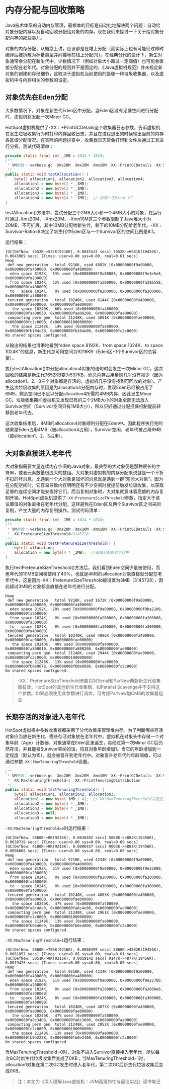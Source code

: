 # 内存分配与回收策略

Java技术体系的自动内存管理，最根本的目标是自动化地解决两个问题：自动给对象分配内存以及自动回收分配给对象的内存。现在我们来探讨一下关于给对象分配内存的那些事儿。

对象的内存分配，从概念上讲，应该都是在堆上分配（而实际上也有可能经过即时编译后被拆散为标量类型并间接地在栈上分配[1]）。在经典分代的设计下，新生对象通常会分配在新生代中，少数情况下（例如对象大小超过一定阈值）也可能会直接分配在老年代。对象分配的规则并不是固定的，《Java虚拟机规范》并未规定新对象的创建和存储细节，这取决于虚拟机当前使用的是哪一种垃圾收集器，以及虚拟机中与内存相关的参数的设定。

## 对象优先在Eden分配

大多数情况下，对象在新生代Eden区中分配。当Eden区没有足够空间进行分配时，虚拟机将发起一次Minor GC。

HotSpot虚拟机提供了-XX：+PrintGCDetails这个收集器日志参数，告诉虚拟机在发生垃圾收集行为时打印内存回收日志，并且在进程退出的时候输出当前的内存各区域分配情况。在实际的问题排查中，收集器日志常会打印到文件后通过工具进行分析。测试代码清单：

```java
private static final int _1MB = 1024 * 1024;
/**
 * VM参数：-verbose:gc -Xms20M -Xmx20M -Xmn10M -XX:+PrintGCDetails -XX:SurvivorRatio=8
 */
public static void testAllocation() {
    byte[] allocation1, allocation2, allocation3, allocation4;
    allocation1 = new byte[2 * _1MB];
    allocation2 = new byte[2 * _1MB];
    allocation3 = new byte[2 * _1MB];
    allocation4 = new byte[4 * _1MB];  // 出现一次Minor GC
}
```

testAllocation()方法中，尝试分配三个2MB大小和一个4MB大小的对象，在运行时通过-Xms20M、-Xmx20M、-Xmn10M这三个参数限制了Java堆大小为20MB，不可扩展，其中10MB分配给新生代，剩下的10MB分配给老年代。-XX：Survivor-Ratio=8决定了新生代中Eden区与一个Survivor区的空间比例是8∶1。

运行结果：

```
[GC[DefNew: 7652K->537K(9216K), 0.0045522 secs] 7652K->6681K(19456K), 0.0045969 secs] [Times: user=0.00 sys=0.00, real=0.01 secs] 
Heap
 def new generation   total 9216K, used 4882K [0x00000000f9a00000, 0x00000000fa400000, 0x00000000fa400000)
  eden space 8192K,  53% used [0x00000000f9a00000, 0x00000000f9e3e5e8, 0x00000000fa200000)
  from space 1024K,  52% used [0x00000000fa300000, 0x00000000fa386558, 0x00000000fa400000)
  to   space 1024K,   0% used [0x00000000fa200000, 0x00000000fa200000, 0x00000000fa300000)
 tenured generation   total 10240K, used 6144K [0x00000000fa400000, 0x00000000fae00000, 0x00000000fae00000)
   the space 10240K,  60% used [0x00000000fa400000, 0x00000000faa00030, 0x00000000faa00200, 0x00000000fae00000)
 compacting perm gen  total 21248K, used 3091K [0x00000000fae00000, 0x00000000fc2c0000, 0x0000000100000000)
   the space 21248K,  14% used [0x00000000fae00000, 0x00000000fb104c58, 0x00000000fb104e00, 0x00000000fc2c0000)
No shared spaces configured.
```

从输出的结果也清晰地看到“eden space 8192K、from space 1024K、to space 1024K”的信息，新生代总可用空间为9216KB（Eden区+1个Survivor区的总容量）。

执行testAllocation()中分配allocation4对象的语句时会发生一次Minor GC，这次回收的结果是新生代7652KB变为537KB，而总内存占用量则几乎没有减少（因为allocation1、2、3三个对象都是存活的，虚拟机几乎没有找到可回收的对象）。产生这次垃圾收集的原因是为allocation4分配内存时，发现Eden已经被占用了6MB，剩余空间已不足以分配allocation4所需的4MB内存，因此发生Minor GC。垃圾收集期间虚拟机又发现已有的三个2MB大小的对象全部无法放入Survivor空间（Survivor空间只有1MB大小），所以只好通过分配担保机制提前转移到老年代去。

这次收集结束后，4MB的allocation4对象顺利分配在Eden中。因此程序执行完的结果是Eden占用4MB（被allocation4占用），Survivor空闲，老年代被占用6MB（被allocation1、2、3占用）。

## 大对象直接进入老年代

大对象指需要大量连续内存空间的Java对象，最典型的大对象便是那种很长的字符串，或者元素数量很庞大的数组。大对象对虚拟机的内存分配来说就是一个不折不扣的坏消息，比遇到一个大对象更加坏的消息就是遇到一群“短命大对象”。因为在分配空间时，它容易导致内存明明还有不少空间时就提前触发垃圾收集，以获取足够的连续空间才能安置好它们，而当复制对象时，大对象就意味着高额的内存复制开销。HotSpot虚拟机提供了`-XX:PretenureSizeThreshold`参数，指定大于该设置值的对象直接在老年代分配，这样避免在Eden区及两个Survivor区之间来回复制，产生大量的内存复制操作。测试代码清单：

```java
private static final int _1MB = 1024 * 1024;
/**
 * VM参数：-verbose:gc -Xms20M -Xmx20M -Xmn10M -XX:+PrintGCDetails -XX:SurvivorRatio=8
 * -XX:PretenureSizeThreshold=3145728
 */
public static void testPretenureSizeThreshold() {
    byte[] allocation;
    allocation = new byte[4 * _1MB];  //直接分配在老年代中
}
```

执行testPretenureSizeThreshold()方法后，我们看到Eden空间少量被使用，而老年代的10MB空间被使用了40%，也就是4MB的allocation对象直接就分配在老年代中，这是因为-XX：PretenureSizeThreshold被设置为3MB（3145728），因此超过3MB的对象都会直接在老年代进行分配。

```
Heap
 def new generation   total 9216K, used 1672K [0x00000000f9a00000, 0x00000000fa400000, 0x00000000fa400000)
  eden space 8192K,  20% used [0x00000000f9a00000, 0x00000000f9ba2108, 0x00000000fa200000)
  from space 1024K,   0% used [0x00000000fa200000, 0x00000000fa200000, 0x00000000fa300000)
  to   space 1024K,   0% used [0x00000000fa300000, 0x00000000fa300000, 0x00000000fa400000)
 tenured generation   total 10240K, used 4096K [0x00000000fa400000, 0x00000000fae00000, 0x00000000fae00000)
   the space 10240K,  40% used [0x00000000fa400000, 0x00000000fa800010, 0x00000000fa800200, 0x00000000fae00000)
 compacting perm gen  total 21248K, used 2944K [0x00000000fae00000, 0x00000000fc2c0000, 0x0000000100000000)
   the space 21248K,  13% used [0x00000000fae00000, 0x00000000fb0e0678, 0x00000000fb0e0800, 0x00000000fc2c0000)
No shared spaces configured.
```

> -XX：PretenureSizeThreshold参数只对Serial和ParNew两款新生代收集器有效，HotSpot的其他新生代收集器，如Parallel Scavenge并不支持这个参数。如果必须使用此参数进行调优，可考虑ParNew加CMS的收集器组合

## 长期存活的对象进入老年代

HotSpot虚拟机中多数收集器都采用了分代收集来管理堆内存。为了判断哪些存活对象应当放在新生代，哪些存活对象放在老年代中，虚拟机在对象头中存储一个对象年龄（Age）计数器，对象通常在Eden区里诞生，每经过第一次Minor GC后仍然存活，并且能被Survivor容纳的话，将其对象年龄增加1。当它的年龄增加到一定程度（默认为15），就会被晋升到老年代中。对象晋升老年代的年龄阈值，可以通过参数`-XX：MaxTenuringThreshold`设置。

```java
/**
 * VM参数：-verbose:gc -Xms20M -Xmx20M -Xmn10M -XX:+PrintGCDetails -XX:SurvivorRatio=8 
 * -XX:MaxTenuringThreshold=1 -XX:+PrintTenuringDistribution
 */
public static void testTenuringThreshold() {
    byte[] allocation1, allocation2, allocation3;
    allocation1 = new byte[_1MB / 4];  // XX:MaxTenuringThreshold决定进入老年代时间
    allocation2 = new byte[4 * _1MB];
    allocation3 = new byte[4 * _1MB];
    allocation3 = null;
    allocation3 = new byte[4 * _1MB];
```

`-XX:MaxTenuringThreshold=0`时运行结果：

```
[GC[DefNew: 5860K->0K(9216K), 0.0038402 secs] 5860K->4882K(19456K), 0.0038719 secs] [Times: user=0.00 sys=0.00, real=0.00 secs] 
[GC[DefNew: 4180K->0K(9216K), 0.0006457 secs] 9063K->4883K(19456K), 0.0006608 secs] [Times: user=0.00 sys=0.00, real=0.00 secs] 
Heap
 def new generation   total 9216K, used 4234K [0x00000000f9a00000, 0x00000000fa400000, 0x00000000fa400000)
  eden space 8192K,  51% used [0x00000000f9a00000, 0x00000000f9e22800, 0x00000000fa200000)
  from space 1024K,   0% used [0x00000000fa200000, 0x00000000fa200000, 0x00000000fa300000)
  to   space 1024K,   0% used [0x00000000fa300000, 0x00000000fa300000, 0x00000000fa400000)
 tenured generation   total 10240K, used 4883K [0x00000000fa400000, 0x00000000fae00000, 0x00000000fae00000)
   the space 10240K,  47% used [0x00000000fa400000, 0x00000000fa8c4da8, 0x00000000fa8c4e00, 0x00000000fae00000)
 compacting perm gen  total 21248K, used 2961K [0x00000000fae00000, 0x00000000fc2c0000, 0x0000000100000000)
   the space 21248K,  13% used [0x00000000fae00000, 0x00000000fb0e46e0, 0x00000000fb0e4800, 0x00000000fc2c0000)
No shared spaces configured.
```

`-XX:MaxTenuringThreshold=1`运行结果：

```
[GC[DefNew: 5860K->786K(9216K), 0.0060499 secs] 5860K->4882K(19456K), 0.0061057 secs] [Times: user=0.05 sys=0.00, real=0.01 secs] 
[GC[DefNew: 5051K->0K(9216K), 0.0019142 secs] 9147K->4877K(19456K), 0.0019425 secs] [Times: user=0.00 sys=0.00, real=0.00 secs] 
Heap
 def new generation   total 9216K, used 4234K [0x00000000f9a00000, 0x00000000fa400000, 0x00000000fa400000)
  eden space 8192K,  51% used [0x00000000f9a00000, 0x00000000f9e227b0, 0x00000000fa200000)
  from space 1024K,   0% used [0x00000000fa200000, 0x00000000fa2000e0, 0x00000000fa300000)
  to   space 1024K,   0% used [0x00000000fa300000, 0x00000000fa300000, 0x00000000fa400000)
 tenured generation   total 10240K, used 4877K [0x00000000fa400000, 0x00000000fae00000, 0x00000000fae00000)
   the space 10240K,  47% used [0x00000000fa400000, 0x00000000fa8c3408, 0x00000000fa8c3600, 0x00000000fae00000)
 compacting perm gen  total 21248K, used 2952K [0x00000000fae00000, 0x00000000fc2c0000, 0x0000000100000000)
   the space 21248K,  13% used [0x00000000fae00000, 0x00000000fb0e2238, 0x00000000fb0e2400, 0x00000000fc2c0000)
No shared spaces configured.
```

当MaxTenuringThreshold=0时，对象不进入Survivor直接接入老年代，所以每次GC时新生代垃圾收集后变成了0KB；当MaxTenuringThreshold=1时，allocation1对象在第二次GC发生时进入老年代，第二次GC后新生代垃圾收集后变成0KB。



> 注：本文为《深入理解Java虚拟机：JVM高级特性与最佳实战》读书笔记